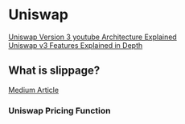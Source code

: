 # Uniswap

[Uniswap Version 3 youtube Architecture Explained](https://youtu.be/Ehm-OYBmlPM)
<br />
[Uniswap v3 Features Explained in Depth](https://medium.com/taipei-ethereum-meetup/uniswap-v3-features-explained-in-depth-178cfe45f223)


## What is slippage?
[Medium Article](https://dexenetwork.medium.com/what-is-slippage-and-why-does-it-matter-uniswap-example-43e32d712651)
<br />

[//]: # (__UNISWAP__)
[//]: # (__TWAP_ORACLE__)
[//]: # (__TWAP_ORACLE_UNISWAP__)


[//]: # (__UNISWAP__)
[//]: # (__UNISWAP_PRICING_FUNCTION__)
### Uniswap Pricing Function


